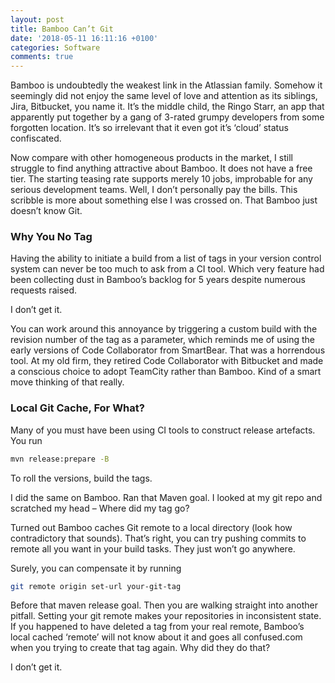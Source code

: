 ```yaml
---
layout: post
title: Bamboo Can’t Git
date: '2018-05-11 16:11:16 +0100'
categories: Software
comments: true
---
```


Bamboo is undoubtedly the weakest link in the Atlassian family. Somehow it seemingly did not enjoy the same level of love and attention as its siblings, Jira, Bitbucket, you name it. It’s the middle child, the Ringo Starr, an app that apparently put together by a gang of 3-rated grumpy developers from some forgotten location. It’s so irrelevant that it even got it’s ‘cloud’ status confiscated.
<!--MORE-->
Now compare with other homogeneous products in the market, I still struggle to find anything attractive about Bamboo. It does not have a free tier. The starting teasing rate supports merely 10 jobs, improbable for any serious development teams. Well, I don’t personally pay the bills. This scribble is more about something else I was crossed on. That Bamboo just doesn’t know Git.

### Why You No Tag
Having the ability to initiate a build from a list of tags in your version control system can never be too much to ask from a CI tool. Which very feature had been collecting dust in Bamboo’s backlog for 5 years despite numerous requests raised.

I don’t get it.

You can work around this annoyance by triggering a custom build with the revision number of the tag as a parameter, which reminds me of using the early versions of Code Collaborator from SmartBear. That was a horrendous tool. At my old firm, they retired Code Collaborator with Bitbucket and made a conscious choice to adopt TeamCity rather than Bamboo. Kind of a smart move thinking of that really.

### Local Git Cache, For What?
Many of you must have been using CI tools to construct release artefacts. You run

```bash
mvn release:prepare -B
```

To roll the versions, build the tags.

I did the same on Bamboo. Ran that Maven goal. I looked at my git repo and scratched my head – Where did my tag go?

Turned out Bamboo caches Git remote to a local directory (look how contradictory that sounds). That’s right, you can try pushing commits to remote all you want in your build tasks. They just won’t go anywhere.

Surely, you can compensate it by running

```bash
git remote origin set-url your-git-tag
```

Before that maven release goal. Then you are walking straight into another pitfall. Setting your git remote makes your repositories in inconsistent state. If you happened to have deleted a tag from your real remote, Bamboo’s local cached ‘remote’ will not know about it and goes all confused.com when you trying to create that tag again. Why did they do that?

I don’t get it.